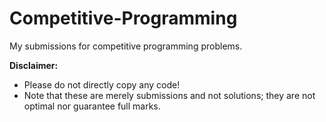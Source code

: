 # Competitive-Programming

My submissions for competitive programming problems.

**Disclaimer:**
- Please do not directly copy any code!
- Note that these are merely submissions and not solutions; they are not optimal nor guarantee full marks.
